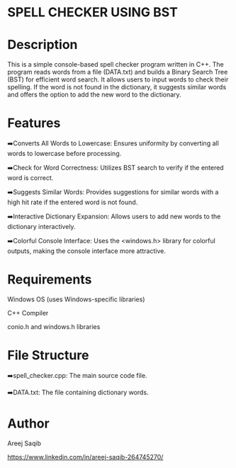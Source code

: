 # SPELL CHECKER USING BST 
# Description

This is a simple console-based spell checker program written in C++. The program reads words from a file (DATA.txt) and builds a Binary Search Tree (BST) for efficient word search. It allows users to input words to check their spelling. If the word is not found in the dictionary, it suggests similar words and offers the option to add the new word to the dictionary.

# Features
➡️Converts All Words to Lowercase: Ensures uniformity by converting all words to lowercase before processing.

➡️Check for Word Correctness: Utilizes BST search to verify if the entered word is correct.

➡️Suggests Similar Words: Provides suggestions for similar words with a high hit rate if the entered word is not found.

➡️Interactive Dictionary Expansion: Allows users to add new words to the dictionary interactively.

➡️Colorful Console Interface: Uses the <windows.h> library for colorful outputs, making the console interface more attractive.
# Requirements
Windows OS (uses Windows-specific libraries)

C++ Compiler

conio.h and windows.h libraries
# File Structure
➡️spell_checker.cpp: The main source code file.

➡️DATA.txt: The file containing dictionary words.
# Author
Areej Saqib

https://www.linkedin.com/in/areej-saqib-264745270/
